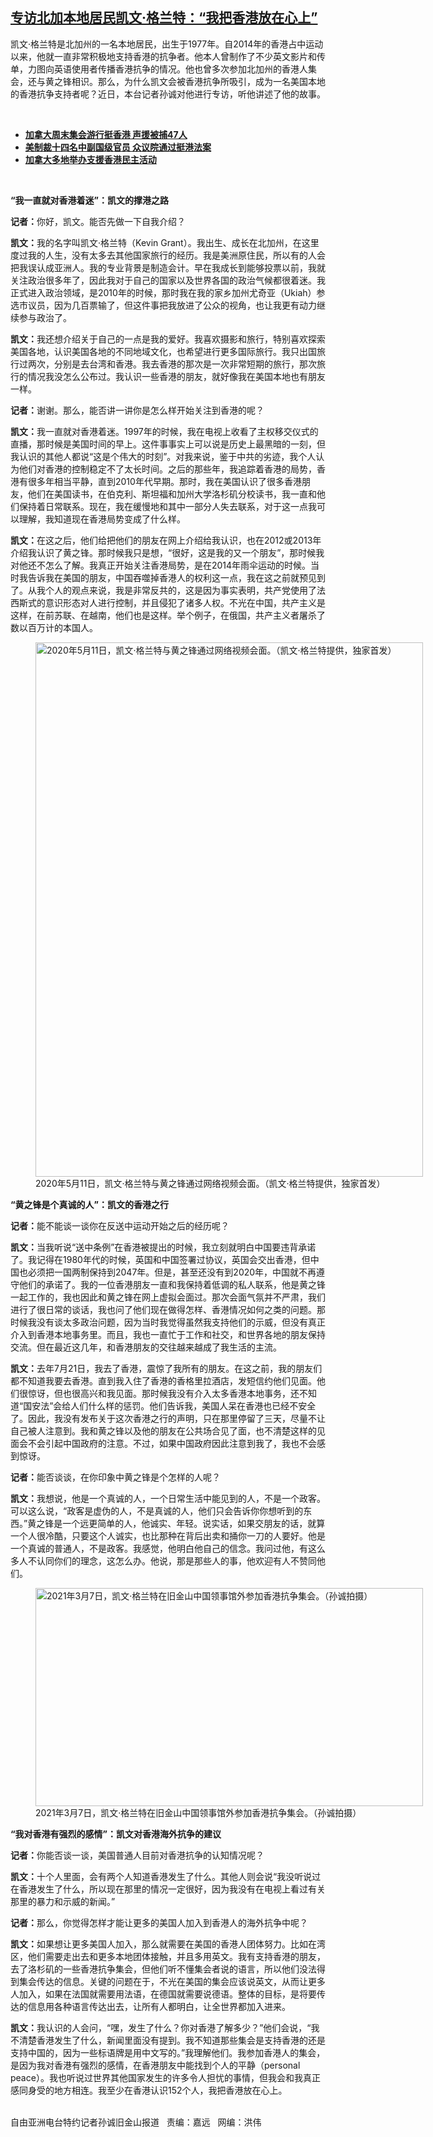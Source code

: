 <!--1617389984000-->
[专访北加本地居民凯文·格兰特：“我把香港放在心上”](https://www.rfa.org/mandarin/yataibaodao/gangtai/sc-04022021143021.html)
------

<p></p><p>凯文·格兰特是北加州的一名本地居民，出生于1977年。自2014年的香港占中运动以来，他就一直非常积极地支持香港的抗争者。他本人曾制作了不少英文影片和传单，力图向英语使用者传播香港抗争的情况。他也曾多次参加北加州的香港人集会，还与黄之锋相识。那么，为什么凯文会被香港抗争所吸引，成为一名美国本地的香港抗争支持者呢？近日，本台记者孙诚对他进行专访，听他讲述了他的故事。</p><p><br/></p><ul><li><a href="https://www.rfa.org/mandarin/yataibaodao/gangtai/lf-03082021135935.html"><strong>加拿大周末集会游行挺香港 声援被捕47人</strong></a></li><li><strong><a href="https://www.rfa.org/mandarin/yataibaodao/gangtai/hj-12072020152934.html">美制裁十四名中副国级官员 众议院通过挺港法案</a></strong></li><li><strong><a href="https://www.rfa.org/mandarin/yataibaodao/gangtai/lf-12282020130457.html">加拿大多地举办支援香港民主活动</a></strong></li></ul><p><br/></p><p><strong>“我一直就对香港着迷”：凯文的撑港之路</strong></p><p><strong>记者：</strong>你好，凯文。能否先做一下自我介绍？</p><p><strong>凯文：</strong>我的名字叫凯文·格兰特（Kevin Grant<span>）。我出生、成长在北加州，在这里度过我的人生，没有太多去其他国家旅行的经历。我是美洲原住民，所以有的人会把我误认成亚洲人。我的专业背景是制造会计。早在我成长到能够投票以前，我就关注政治很多年了，因此我对于自己的国家以及世界各国的政治气候都很着迷。我正式进入政治领域，是</span>2010<span>年的时候，那时我在我的家乡加州尤奇亚（</span>Ukiah<span>）参选市议员，因为几百票输了，但这件事把我放进了公众的视角，也让我更有动力继续参与政治了。</span></p><p><strong>凯文：</strong>我还想介绍关于自己的一点是我的爱好。我喜欢摄影和旅行，特别喜欢探索美国各地，认识美国各地的不同地域文化，也希望进行更多国际旅行。我只出国旅行过两次，分别是去台湾和香港。我去香港的那次是一次非常短期的旅行，那次旅行的情况我没怎么公布过。我认识一些香港的朋友，就好像我在美国本地也有朋友一样。</p><p><strong>记者：</strong>谢谢。那么，能否讲一讲你是怎么样开始关注到香港的呢？</p><p><strong>凯文：</strong>我一直就对香港着迷。1997<span>年的时候，我在电视上收看了主权移交仪式的直播，那时候是美国时间的早上。这件事事实上可以说是历史上最黑暗的一刻，但我认识的其他人都说“这是个伟大的时刻”。对我来说，鉴于中共的劣迹，我个人认为他们对香港的控制稳定不了太长时间。之后的那些年，我追踪着香港的局势，香港有很多年相当平静，直到</span>2010<span>年代早期。那时，我在美国认识了很多香港朋友，他们在美国读书，在伯克利、斯坦福和加州大学洛杉矶分校读书，我一直和他们保持着日常联系。现在，我在缓慢地和其中一部分人失去联系，对于这一点我可以理解，我知道现在香港局势变成了什么样。</span></p><p><strong>凯文：</strong>在这之后，他们给把他们的朋友在网上介绍给我认识，也在2012<span>或</span>2013<span>年介绍我认识了黄之锋。那时候我只是想，“很好，这是我的又一个朋友”，那时候我对他还不怎么了解。我真正开始关注香港局势，是在</span>2014<span>年雨伞运动的时候。当时我告诉我在美国的朋友，中国吞噬掉香港人的权利这一点，我在这之前就预见到了。从我个人的观点来说，我是非常反共的，这是因为事实表明，共产党使用了法西斯式的意识形态对人进行控制，并且侵犯了诸多人权。不光在中国，共产主义是这样，在前苏联、在越南，他们也是这样。举个例子，在俄国，共产主义者屠杀了数以百万计的本国人。</span></p><p><span><figure class="image-richtext image-inline captioned" style="width:620px;"><img alt="2020年5月11日，凯文·格兰特与黄之锋通过网络视频会面。（凯文·格兰特提供，独家首发）" height="855" src="https://www.rfa.org/mandarin/yataibaodao/gangtai/sc-04022021143021.html/m0402-sc2.jpg/@@images/014a8d27-2ebb-4699-bb75-87b1eac6d3fb.jpeg" title="M0402-SC2.jpg" width="620"/><figcaption class="image-caption">2020年5月11日，凯文·格兰特与黄之锋通过网络视频会面。（凯文·格兰特提供，独家首发）</figcaption><small></small></figure></span></p><p><strong>“黄之锋是个真诚的人”：凯文的香港之行</strong></p><p><strong>记者：</strong>能不能谈一谈你在反送中运动开始之后的经历呢？</p><p><strong>凯文：</strong>当我听说“送中条例”在香港被提出的时候，我立刻就明白中国要违背承诺了。我记得在1980<span>年代的时候，英国和中国签署过协议，英国会交出香港，但中国也必须把一国两制保持到</span>2047<span>年。但是，甚至还没有到</span>2020<span>年，中国就不再遵守他们的承诺了。我的一位香港朋友一直和我保持着低调的私人联系，他是黄之锋一起工作的，我也因此和黄之锋在网上虚拟会面过。那次会面气氛并不严肃，我们进行了很日常的谈话，我也问了他们现在做得怎样、香港情况如何之类的问题。那时候我没有谈太多政治问题，因为当时我觉得虽然我支持他们的示威，但没有真正介入到香港本地事务里。而且，我也一直忙于工作和社交，和世界各地的朋友保持交流。但在最近这几年，和香港朋友的交往越来越成了我生活的主流。</span></p><p><strong>凯文：</strong>去年7<span>月</span>21<span>日，我去了香港，震惊了我所有的朋友。在这之前，我的朋友们都不知道我要去香港。直到我入住了香港的香格里拉酒店，发短信约他们见面。他们很惊讶，但也很高兴和我见面。那时候我没有介入太多香港本地事务，还不知道“国安法”会给人们什么样的惩罚。他们告诉我，美国人呆在香港也已经不安全了。因此，我没有发布关于这次香港之行的声明，只在那里停留了三天，尽量不让自己被人注意到。我和黄之锋以及他的朋友在公共场合见了面，也不清楚这样的见面会不会引起中国政府的注意。不过，如果中国政府因此注意到我了，我也不会感到惊讶。</span></p><p><strong>记者：</strong>能否谈谈，在你印象中黄之锋是个怎样的人呢？</p><p><strong>凯文：</strong>我想说，他是一个真诚的人，一个日常生活中能见到的人，不是一个政客。可以这么说，“政客是虚伪的人，不是真诚的人，他们只会告诉你你想听到的东西。”黄之锋是一个远更简单的人，他诚实、年轻。说实话，如果交朋友的话，就算一个人很冷酷，只要这个人诚实，也比那种在背后出卖和捅你一刀的人要好。他是一个真诚的普通人，不是政客。我感觉，他明白他自己的信念。我问过他，有这么多人不认同你们的理念，这怎么办。他说，那是那些人的事，他欢迎有人不赞同他们。</p><p><figure class="image-richtext image-inline captioned" style="width:620px;"><img alt="2021年3月7日，凯文·格兰特在旧金山中国领事馆外参加香港抗争集会。（孙诚拍摄）" height="349" src="https://www.rfa.org/mandarin/yataibaodao/gangtai/sc-04022021143021.html/m0402-sc4.jpg/@@images/e5f8f246-5a6c-4838-b4c3-6942c5e777ab.jpeg" title="M0402-SC4.jpg" width="620"/><figcaption class="image-caption">2021年3月7日，凯文·格兰特在旧金山中国领事馆外参加香港抗争集会。（孙诚拍摄）</figcaption><small></small></figure></p><p><strong>“我对香港有强烈的感情”：凯文对香港海外抗争的建议</strong></p><p><strong>记者：</strong>你能否谈一谈，美国普通人目前对香港抗争的认知情况呢？</p><p><strong>凯文：</strong>十个人里面，会有两个人知道香港发生了什么。其他人则会说“我没听说过在香港发生了什么，所以现在那里的情况一定很好，因为我没有在电视上看过有关那里的暴力和示威的新闻。”</p><p><strong>记者：</strong>那么，你觉得怎样才能让更多的美国人加入到香港人的海外抗争中呢？</p><p><strong>凯文：</strong>如果想让更多美国人加入，那么就需要在美国的香港人团体努力。比如在湾区，他们需要走出去和更多本地团体接触，并且多用英文。我有支持香港的朋友，去了洛杉矶的一些香港抗争集会，但他们听不懂集会者说的语言，所以他们没法得到集会传达的信息。关键的问题在于，不光在美国的集会应该说英文，从而让更多人加入，如果在法国就需要用法语，在德国就需要说德语。整体的目标，是将要传达的信息用各种语言传达出去，让所有人都明白，让全世界都加入进来。</p><p><strong>凯文：</strong>我认识的人会问，“嘿，发生了什么？你对香港了解多少？”他们会说，“我不清楚香港发生了什么，新闻里面没有提到。我不知道那些集会是支持香港的还是支持中国的，因为一些标语牌是用中文写的。”我理解他们。我参加香港人的集会，是因为我对香港有强烈的感情，在香港朋友中能找到个人的平静（personal peace<span>）。我也听说过世界其他国家发生的许多令人担忧的事情，但我会和我真正感同身受的地方相连。我至少在香港认识</span>152<span>个人，我把香港放在心上。<p><br/>自由亚洲电台特约记者孙诚旧金山报道   责编：嘉远   网编：洪伟</p></span></p>
